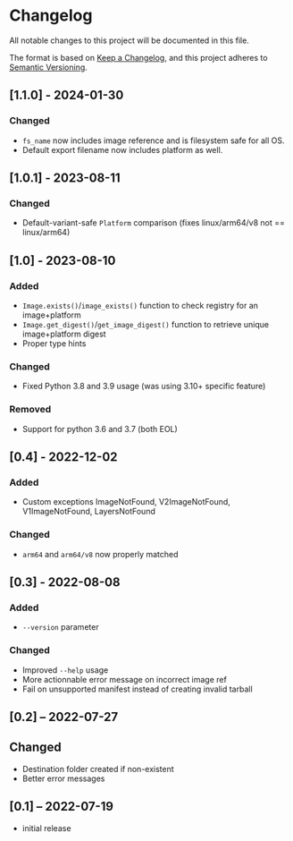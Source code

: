 # Changelog

All notable changes to this project will be documented in this file.

The format is based on [Keep a Changelog](https://keepachangelog.com/en/1.0.0/),
and this project adheres to [Semantic Versioning](https://semver.org/spec/v2.0.0.html).

## [1.1.0] - 2024-01-30

### Changed

- `fs_name` now includes image reference and is filesystem safe for all OS.
- Default export filename now includes platform as well.

## [1.0.1] - 2023-08-11

### Changed

- Default-variant-safe `Platform` comparison (fixes linux/arm64/v8 not == linux/arm64)

## [1.0] - 2023-08-10

### Added

- `Image.exists()`/`image_exists()` function to check registry for an image+platform
- `Image.get_digest()`/`get_image_digest()` function to retrieve unique image+platform digest
- Proper type hints

### Changed

- Fixed Python 3.8 and 3.9 usage (was using 3.10+ specific feature)

### Removed

- Support for python 3.6 and 3.7 (both EOL)

## [0.4] - 2022-12-02

### Added

- Custom exceptions ImageNotFound, V2ImageNotFound, V1ImageNotFound, LayersNotFound

### Changed

- `arm64` and `arm64/v8` now properly matched

## [0.3] - 2022-08-08

### Added

- `--version` parameter

### Changed

- Improved `--help` usage
- More actionnable error message on incorrect image ref
- Fail on unsupported manifest instead of creating invalid tarball

## [0.2] – 2022-07-27

## Changed

- Destination folder created if non-existent
- Better error messages

## [0.1] – 2022-07-19

- initial release
